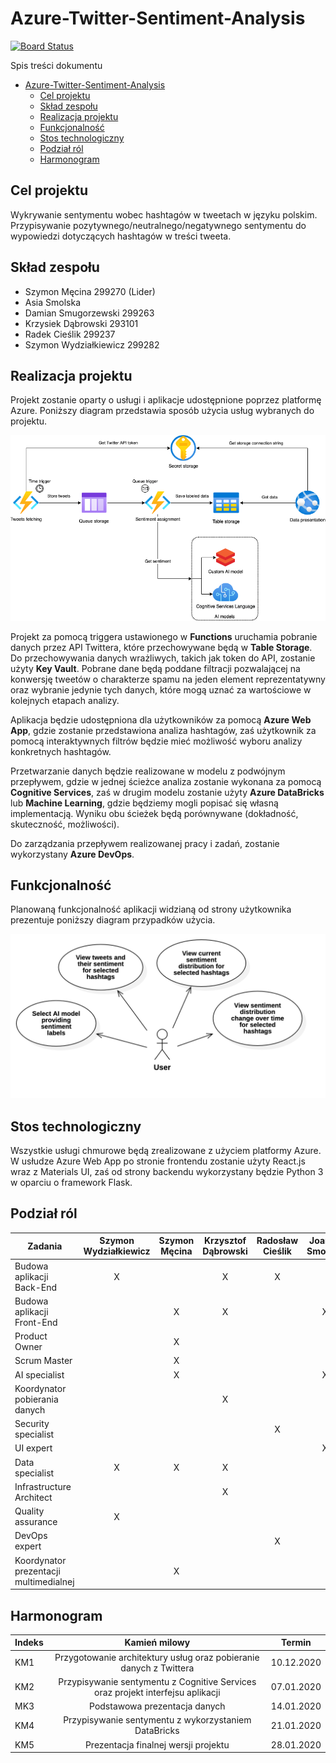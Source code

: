 # Azure-Twitter-Sentiment-Analysis

[![Board Status](https://dev.azure.com/01131252/97656113-fe0b-4df5-bada-ec23aa22f3a0/038079e0-e851-411b-869b-7e8f5d77514c/_apis/work/boardbadge/a2b71afe-c270-4745-ac43-fa36f0a2af5c?columnOptions=1)](https://dev.azure.com/01131252/97656113-fe0b-4df5-bada-ec23aa22f3a0/_boards/board/t/038079e0-e851-411b-869b-7e8f5d77514c/Microsoft.RequirementCategory/)

Spis treści dokumentu

- [Azure-Twitter-Sentiment-Analysis](#azure-twitter-sentiment-analysis)
  - [Cel projektu](#cel-projektu)
  - [Skład zespołu](#skład-zespołu)
  - [Realizacja projektu](#realizacja-projektu)
  - [Funkcjonalność](#funkcjonalność)
  - [Stos technologiczny](#stos-technologiczny)
  - [Podział ról](#podział-ról)
  - [Harmonogram](#harmonogram)

## Cel projektu

Wykrywanie sentymentu wobec hashtagów w tweetach w języku polskim. Przypisywanie pozytywnego/neutralnego/negatywnego sentymentu do wypowiedzi dotyczących hashtagów w treści tweeta.

## Skład zespołu

- Szymon Męcina 299270 (Lider)
- Asia Smolska
- Damian Smugorzewski 299263
- Krzysiek Dąbrowski 293101
- Radek Cieślik 299237
- Szymon Wydziałkiewicz 299282

## Realizacja projektu

Projekt zostanie oparty o usługi i aplikacje udostępnione poprzez platformę Azure. Poniższy diagram przedstawia sposób użycia usług wybranych do projektu.

![architecture diagram](./documentation/resources/architecture_diagram.png)

Projekt za pomocą triggera ustawionego w **Functions** uruchamia pobranie danych przez API Twittera, które przechowywane będą w **Table Storage**. Do przechowywania danych wrażliwych, takich jak token do API, zostanie użyty **Key Vault**. Pobrane dane będą poddane filtracji pozwalającej na konwersję tweetów o charakterze spamu na jeden element reprezentatywny oraz wybranie jedynie tych danych, które mogą uznać za wartościowe w kolejnych etapach analizy.

Aplikacja będzie udostępniona dla użytkowników za pomocą **Azure Web App**, gdzie zostanie przedstawiona analiza hashtagów, zaś użytkownik za pomocą interaktywnych filtrów będzie mieć możliwość wyboru analizy konkretnych hashtagów.

Przetwarzanie danych będzie realizowane w modelu z podwójnym przepływem, gdzie w jednej ścieżce analiza zostanie wykonana za pomocą **Cognitive Services**, zaś w drugim modelu zostanie użyty **Azure DataBricks** lub **Machine Learning**, gdzie będziemy mogli popisać się własną implementacją. Wyniku obu ścieżek będą porównywane (dokładność, skuteczność, możliwości).

Do zarządzania przepływem realizowanej pracy i zadań, zostanie wykorzystany **Azure DevOps**.

## Funkcjonalność

Planowaną funkcjonalność aplikacji widzianą od strony użytkownika prezentuje poniższy diagram przypadków użycia.

![diagram przypadków użycia aplikacji](./documentation/resources/Use_case_diagram.png)

## Stos technologiczny

Wszystkie usługi chmurowe będą zrealizowane z użyciem platformy Azure. W usłudze Azure Web App po stronie frontendu zostanie użyty React.js wraz z Materials UI, zaś od strony backendu wykorzystany będzie Python 3 w oparciu o framework Flask.

## Podział ról

| Zadania                                | Szymon Wydziałkiewicz | Szymon Męcina | Krzysztof Dąbrowski | Radosław Cieślik | Joanna Smolska | Damian Smugorzewski |
| -------------------------------------- | :-------------------: | :-----------: | :-----------------: | :--------------: | :------------: | :-----------------: |
| Budowa aplikacji Back-End              |           X           |               |          X          |        X         |                |                     |
| Budowa aplikacji Front-End             |                       |       X       |          X          |                  |       X        |          X          |
| Product Owner                          |                       |       X       |                     |                  |                |                     |
| Scrum Master                           |                       |       X       |                     |                  |                |                     |
| AI specialist                          |                       |       X       |                     |                  |       X        |                     |
| Koordynator pobierania danych          |                       |               |          X          |                  |                |                     |
| Security specialist                    |                       |               |                     |        X         |                |                     |
| UI expert                              |                       |               |                     |                  |       X        |                     |
| Data specialist                        |           X           |       X       |          X          |                  |                |                     |
| Infrastructure Architect               |                       |               |          X          |                  |                |                     |
| Quality assurance                      |           X           |               |                     |                  |                |          X          |
| DevOps expert                          |                       |               |                     |        X         |                |                     |
| Koordynator prezentacji multimedialnej |                       |       X       |                     |                  |                |                     |

## Harmonogram

| Indeks |                                  Kamień milowy                                  |   Termin   |
| ------ | :-----------------------------------------------------------------------------: | :--------: |
| KM1    |       Przygotowanie architektury usług oraz pobieranie danych z Twittera        | 10.12.2020 |
| KM2    | Przypisywanie sentymentu z Cognitive Services oraz projekt interfejsu aplikacji | 07.01.2020 |
| MK3    |                          Podstawowa prezentacja danych                          | 14.01.2020 |
| KM4    |              Przypisywanie sentymentu z wykorzystaniem DataBricks               | 21.01.2020 |
| KM5    |                      Prezentacja finalnej wersji projektu                       | 28.01.2020 |
